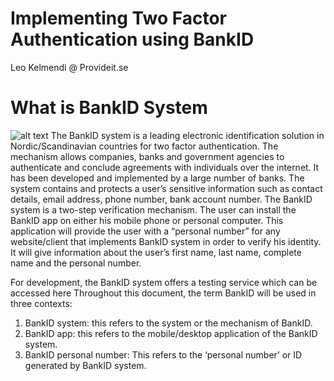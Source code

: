 # Implementing Two Factor Authentication using BankID 
Leo Kelmendi @ Provideit.se 

# What is BankID System 
![alt text](https://www.aea.se/media/images/news/bankid.png)
The BankID system is a leading electronic identification solution in Nordic/Scandinavian countries for two factor authentication. 
The mechanism allows companies, banks and government agencies to authenticate and conclude agreements with individuals over the internet. It has been developed and implemented by a large number of banks. The system contains and protects a user’s sensitive information such as contact details, email address, phone number, bank account number. The BankID system is a two-step verification mechanism. The user can install the BankID app on either his mobile phone or personal computer. This application will provide the user with a “personal number” for any website/client that implements BankID system in order to verify his identity. It will give information about the user’s first name, last name, complete name and the personal number.

For development, the BankID system offers a testing service which can be accessed here Throughout this document, the term BankID will be used in three contexts:

1. BankID system: this refers to the system or the mechanism of BankID. 
2. BankID app: this refers to the mobile/desktop application of the BankID system. 
3. BankID personal number: This refers to the ‘personal number’ or ID generated by BankID system.
